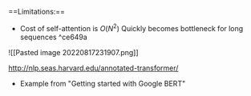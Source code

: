 ==Limitations:==
- Cost of self-attention is $O(N^2)$
Quickly becomes bottleneck for long sequences ^ce649a


![[Pasted image 20220817231907.png]]

http://nlp.seas.harvard.edu/annotated-transformer/

- Example from "Getting started with Google BERT"